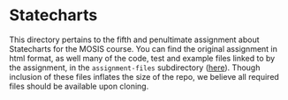 # Statecharts

This directory pertains to the fifth and penultimate assignment about Statecharts for the MOSIS course. 
You can find the original assignment in html format, as well many of the code, test and example files linked to by the assignment, in the `assignment-files` subdirectory ([here](/assignment-4-petri-nets/assignment-files/)). Though inclusion of these files inflates the size of the repo, we believe all required files should be available upon cloning.
